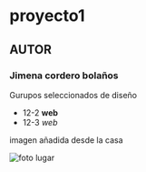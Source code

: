 # proyecto1
## AUTOR
### Jimena cordero bolaños

Gurupos seleccionados de diseño
- 12-2 **web**
- 12-3 *web*

imagen añadida desde la casa

![foto lugar](/imagenlugar.jpg)